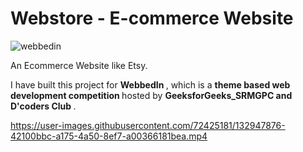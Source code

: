 



# Webstore - E-commerce Website

![webbedin](https://user-images.githubusercontent.com/72425181/132947893-23fa7b9a-e28a-4e4b-9691-de6a4da22421.png)


An Ecommerce Website like Etsy.

I have built this project for <b> WebbedIn </b>, which is a <b> theme based web development competition </b> hosted by <b> GeeksforGeeks_SRMGPC and D'coders Club </b>.

https://user-images.githubusercontent.com/72425181/132947876-42100bbc-a175-4a50-8ef7-a00366181bea.mp4

